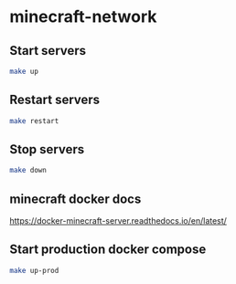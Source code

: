 # minecraft-network

## Start servers
```bash
make up
```

## Restart servers
```bash
make restart
```

## Stop servers
```bash
make down
```

## minecraft docker docs 
https://docker-minecraft-server.readthedocs.io/en/latest/

## Start production docker compose
```bash
make up-prod
```